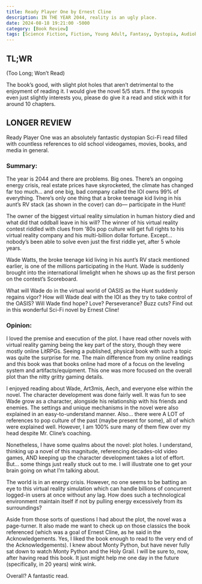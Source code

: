 ```yaml
---
title: Ready Player One by Ernest Cline
description: IN THE YEAR 2044, reality is an ugly place.
date: 2024-08-18 19:21:00 -5000
category: [Book Review]
tags: [Science Fiction, Fiction, Young Adult, Fantasy, Dystopia, Audiobook, Adventure, Fantasy, Cyberpunk, Adult]
---
```

## TL;WR 
(Too Long; Won’t Read)

The book’s good, with slight plot holes that aren’t detrimental to the enjoyment of reading it. I would give the novel 5/5 stars. If the synopsis even just slightly interests you, please do give it a read and stick with it for around 10 chapters.

## LONGER REVIEW

Ready Player One was an absolutely fantastic dystopian Sci-Fi read filled with countless references to old school videogames, movies, books, and media in general.

### Summary: 

The year is 2044 and there are problems. Big ones. There’s an ongoing energy crisis, real estate prices have skyrocketed, the climate has changed far too much... and one big, bad company called the IOI owns 99% of everything. There’s only one thing that a broke teenage kid living in his aunt’s RV stack (as shown in the cover) can do— participate in the Hunt! 

The owner of the biggest virtual reality simulation in human history died and what did that oddball leave in his will? The winner of his virtual reality contest riddled with clues from ‘80s pop culture will get full rights to his virtual reality company and his multi-billion dollar fortune. Except… nobody’s been able to solve even just the first riddle yet, after 5 whole years. 

Wade Watts, the broke teenage kid living in his aunt’s RV stack mentioned earlier, is one of the millions participating in the Hunt. Wade is suddenly brought into the international limelight when he shows up as the first person on the contest’s Scoreboard. 

What will Wade do in the virtual world of OASIS as the Hunt suddenly regains vigor? How will Wade deal with the IOI as they try to take control of the OASIS? Will Wade find hope? Love? Perseverance? Buzz cuts? Find out in this wonderful Sci-Fi novel by Ernest Cline!

### Opinion:

I loved the premise and execution of the plot. I have read other novels with virtual reality gaming being the key part of the story, though they were mostly online LitRPGs. Seeing a published, physical book with such a topic was quite the surprise for me. The main difference from my online readings and this book was that books online had more of a focus on the leveling system and artifacts/equipment. This one was more focused on the overall plot than the nitty gritty gaming details. 

I enjoyed reading about Wade, Art3mis, Aech, and everyone else within the novel. The character development was done fairly well. It was fun to see Wade grow as a character, alongside his relationship with his friends and enemies. The settings and unique mechanisms in the novel were also explained in an easy-to-understand manner. Also… there were A LOT of references to pop culture of the past (maybe present for some), all of which were explained well. However, I am 100% sure many of them flew over my head despite Mr. Cline’s coaching. 

Nonetheless, I have some qualms about the novel: plot holes. I understand, thinking up a novel of this magnitude, referencing decades-old video games, AND keeping up the character development takes a lot of effort. But… some things just really stuck out to me. I will illustrate one to get your brain going on what I’m talking about. 

The world is in an energy crisis. However, no one seems to be batting an eye to this virtual reality simulation which can handle billions of concurrent logged-in users at once without any lag. How does such a technological environment maintain itself if not by pulling energy excessively from its surroundings? 

Aside from those sorts of questions I had about the plot, the novel was a page-turner. It also made me want to check up on those classics the book referenced (which was a goal of Ernest Cline, as he said in the Acknowledgements. Yes, I liked the book enough to read to the very end of the Acknowledgements). I knew about Monty Python, but have never fully sat down to watch Monty Python and the Holy Grail. I will be sure to, now, after having read this book. It just might help me one day in the future (specifically, in 20 years) wink wink. 

Overall? A fantastic read.  
